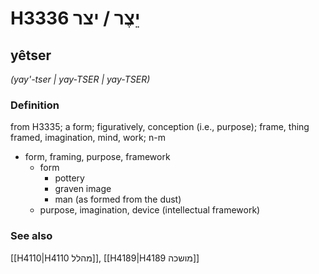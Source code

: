 # H3336 יֵצֶר / יצר

## yêtser

_(yay'-tser | yay-TSER | yay-TSER)_

### Definition

from H3335; a form; figuratively, conception (i.e., purpose); frame, thing framed, imagination, mind, work; n-m

- form, framing, purpose, framework
  - form
    - pottery
    - graven image
    - man (as formed from the dust)
  - purpose, imagination, device (intellectual framework)

### See also

[[H4110|H4110 מהלל]], [[H4189|H4189 מושכה]]
